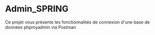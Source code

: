 # Admin_SPRING
Ce projet vous présente les fonctionnalités de connexion d'une base de données phpmyadmin via Postman
